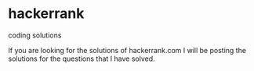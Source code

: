 # hackerrank
coding solutions

If you are looking for the solutions of hackerrank.com 
I will be posting the solutions for the questions that I have solved.
